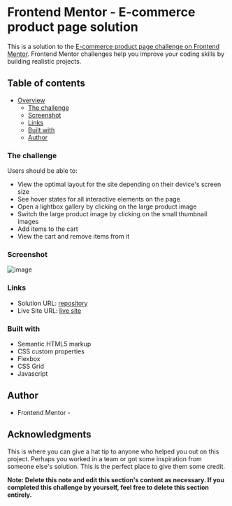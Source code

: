 # Frontend Mentor - E-commerce product page solution

This is a solution to the [E-commerce product page challenge on Frontend Mentor](https://www.frontendmentor.io/challenges/ecommerce-product-page-UPsZ9MJp6). Frontend Mentor challenges help you improve your coding skills by building realistic projects.

## Table of contents

- [Overview](#overview)
  - [The challenge](#the-challenge)
  - [Screenshot](#screenshot)
  - [Links](#links)
  - [Built with](#built-with)
  - [Author](#author)





### The challenge

Users should be able to:

- View the optimal layout for the site depending on their device's screen size
- See hover states for all interactive elements on the page
- Open a lightbox gallery by clicking on the large product image
- Switch the large product image by clicking on the small thumbnail images
- Add items to the cart
- View the cart and remove items from it

### Screenshot

![image](https://github.com/Okaga-AM/e-commerce/assets/127199665/4b0e796d-5e4b-4f6c-ab12-f60d56df47b2)



### Links

- Solution URL: [repository](https://github.com/Okaga-AM/e-commerce)
- Live Site URL: [live site](https://okaga-am.github.io/e-commerce/)



### Built with

- Semantic HTML5 markup
- CSS custom properties
- Flexbox
- CSS Grid
- Javascript



## Author
- Frontend Mentor - [](https://www.frontendmentor.io/profile/Okaga-AM)




## Acknowledgments

This is where you can give a hat tip to anyone who helped you out on this project. Perhaps you worked in a team or got some inspiration from someone else's solution. This is the perfect place to give them some credit.

**Note: Delete this note and edit this section's content as necessary. If you completed this challenge by yourself, feel free to delete this section entirely.**
